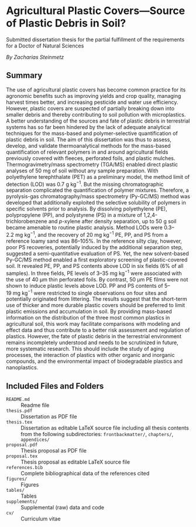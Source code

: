 # Agricultural Plastic Covers—Source of Plastic Debris in Soil?

Submitted dissertation thesis for the partial fulfillment of the requirements
for a Doctor of Natural Sciences

*By Zacharias Steinmetz*

## Summary

The use of agricultural plastic covers has become common practice for
its agronomic benefits such as improving yields and crop quality,
managing harvest times better, and increasing pesticide and water use
efficiency. However, plastic covers are suspected of partially breaking
down into smaller debris and thereby contributing to soil pollution with
microplastics. A better understanding of the sources and fate of plastic
debris in terrestrial systems has so far been hindered by the lack of
adequate analytical techniques for the mass-based and polymer-selective
quantification of plastic debris in soil. The aim of this dissertation
was thus to assess, develop, and validate thermoanalytical methods for
the mass-based quantification of relevant polymers in and around
agricultural fields previously covered with fleeces, perforated foils,
and plastic mulches. Thermogravimetry/mass spectrometry (TGA/MS) enabled
direct plastic analyses of 50 mg of soil without any sample preparation.
With polyethylene terephthalate (PET) as a preliminary model, the method
limit of detection (LOD) was 0.7 g kg<sup>−1</sup>. But the missing
chromatographic separation complicated the quantification of polymer mixtures.
Therefore, a pyrolysis-gas chromatography/mass spectrometry (Py-GC/MS) method
was developed that additionally exploited the selective solubility of
polymers in specific solvents prior to analysis. By dissolving polyethylene
(PE), polypropylene (PP), and polystyrene (PS) in a mixture of
1,2,4-trichlorobenzene and *p*-xylene after density separation,
up to 50 g soil became amenable to routine plastic analysis. Method
LODs were 0.3–2.2 mg kg<sup>−1</sup>, and the recovery of 20 mg kg<sup>−1</sup>
PE, PP, and PS from a reference loamy sand was 86–105%. In the reference
silty clay, however, poor PS recoveries, potentially induced by the additional
separation step, suggested a semi-quantitative evaluation of PS. Yet, the
new solvent-based Py-GC/MS method enabled a first exploratory screening of
plastic-covered soil. It revealed PE, PP, and PS contents above LOD in
six fields (6% of all samples). In three fields, PE levels of
3–35 mg kg<sup>−1</sup> were associated with the use of 40 μm thin perforated
foils. By contrast, 50 μm PE films were not shown to induce plastic
levels above LOD. PP and PS contents of 5–19 mg kg<sup>−1</sup>
were restricted to single observations on four sites and potentially
originated from littering. The results suggest that the short-term use
of thicker and more durable plastic covers should be preferred to limit
plastic emissions and accumulation in soil. By providing mass-based
information on the distribution of the three most common plastics in
agricultural soil, this work may facilitate comparisons with modeling
and effect data and thus contribute to a better risk assessment and
regulation of plastics. However, the fate of plastic debris in the
terrestrial environment remains incompletely understood and needs to be
scrutinized in future, more systematic research. This should include the
study of aging processes, the interaction of plastics with other organic
and inorganic compounds, and the environmental impact of biodegradable
plastics and nanoplastics.

## Included Files and Folders

<dl>
  <code>README.md</code>
  <dd>
    Readme file
  </dd>
  <code>thesis.pdf</code>
  <dd>
    Dissertation as PDF file
  </dd>
  <code>thesis.tex</code>
  <dd>
    Dissertation as editable LaTeX source file including all thesis contents
    from the following subdirectories: <code>frontbackmatter/</code>,
    <code>chapters/</code>, <code>appendices/</code>
  </dd>
  <code>proposal.pdf</code>
  <dd>
    Thesis proposal as PDF file
  </dd>
  <code>proposal.tex</code>
  <dd>
    Thesis proposal as editable LaTeX source file
  </dd>
  <code>references.bib</code>
  <dd>
    Complete bibliographical data of the references cited
  </dd>
  <code>figures/</code>
  <dd>
    Figures
  </dd>
    <code>tables/</code>
  <dd>
    Tables
  </dd>
    <code>supplements/</code>
  <dd>
    Supplemental (raw) data and code
  </dd>
    <code>cv/</code>
  <dd>
    Curriculum vitae
  </dd>
</dl>
